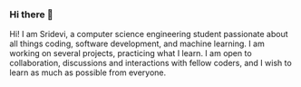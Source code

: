 ### Hi there 👋
Hi! I am Sridevi, a computer science engineering student passionate about all things coding, software development, and machine learning. I am  working on several projects, practicing what I learn. I am open to collaboration, discussions and interactions with fellow coders, and I wish to learn as much as possible from everyone. 

<!--
**srii5477/srii5477** is a ✨ _special_ ✨ repository because its `README.md` (this file) appears on your GitHub profile.

Here are some ideas to get you started:

- 🔭 I’m currently working on ...
- 🌱 I’m currently learning ...
- 👯 I’m looking to collaborate on ...
- 🤔 I’m looking for help with ...
- 💬 Ask me about ...
- 📫 How to reach me: ...
- 😄 Pronouns: ...
- ⚡ Fun fact: ...
-->
